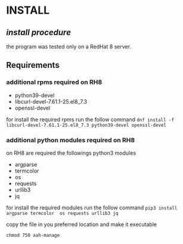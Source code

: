 # INSTALL
## _install procedure_

the program was tested only on a RedHat 8 server.

## Requirements
###  additional rpms required on RH8
  
- python39-devel
- libcurl-devel-7.61.1-25.el8_7.3 
- openssl-devel

for install the required rpms run the follow command
``dnf install -f libcurl-devel-7.61.1-25.el8_7.3 python39-devel openssl-devel``

### additional python modules required on RH8
on RH8 are required the followings python3 modules

- argparse
- termcolor 
- os
- requests
- urllib3
- jq

for install the required modules run the follow command
``pip3 install  argparse termcolor  os requests urllib3 jq``


copy the file in you preferred location and make it executable

``chmod 750 aah-manage``

